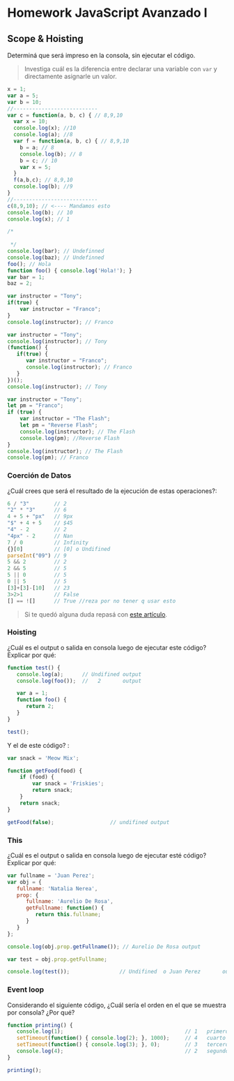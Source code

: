 
# Homework JavaScript Avanzado I

## Scope & Hoisting

Determiná que será impreso en la consola, sin ejecutar el código.

> Investiga cuál es la diferencia entre declarar una variable con `var` y directamente asignarle un valor.

```javascript 
x = 1;
var a = 5;
var b = 10;
//---------------------------
var c = function(a, b, c) { // 8,9,10
  var x = 10;
  console.log(x); //10
  console.log(a); //8
  var f = function(a, b, c) { // 8,9,10
    b = a; // 8
    console.log(b); // 8
    b = c; // 10
    var x = 5;
  }
  f(a,b,c); // 8,9,10
  console.log(b); //9
}
//---------------------------
c(8,9,10); // <---- Mandamos esto
console.log(b); // 10
console.log(x); // 1
```

```javascript
/* 
 
 */
console.log(bar); // Undefinned
console.log(baz); // Undefinned
foo(); // Hola
function foo() { console.log('Hola!'); }
var bar = 1;
baz = 2;
```

```javascript
var instructor = "Tony";
if(true) {
    var instructor = "Franco";
}
console.log(instructor); // Franco
```

```javascript
var instructor = "Tony";
console.log(instructor); // Tony
(function() {
   if(true) {
      var instructor = "Franco";
      console.log(instructor); // Franco
   }
})();
console.log(instructor); // Tony
```

```javascript
var instructor = "Tony";
let pm = "Franco";
if (true) {
    var instructor = "The Flash";
    let pm = "Reverse Flash";
    console.log(instructor); // The Flash
    console.log(pm); //Reverse Flash
}
console.log(instructor); // The Flash
console.log(pm); // Franco
```
### Coerción de Datos

¿Cuál crees que será el resultado de la ejecución de estas operaciones?:

```javascript
6 / "3"        // 2
"2" * "3"      // 6
4 + 5 + "px"   // 9px
"$" + 4 + 5    // $45
"4" - 2        // 2
"4px" - 2      // Nan
7 / 0          // Infinity
{}[0]          // [0] o Undifined
parseInt("09") // 9
5 && 2         // 2
2 && 5         // 5
5 || 0         // 5
0 || 5         // 5
[3]+[3]-[10]   // 23
3>2>1          // False
[] == ![]      // True //reza por no tener q usar esto
```

> Si te quedó alguna duda repasá con [este artículo](http://javascript.info/tutorial/object-conversion).


### Hoisting

¿Cuál es el output o salida en consola luego de ejecutar este código? Explicar por qué:

```javascript
function test() {
   console.log(a);      // Undifined output
   console.log(foo());  //   2       output 

   var a = 1;
   function foo() { 
      return 2;   
   }
}

test();
```

Y el de este código? :

```javascript
var snack = 'Meow Mix';

function getFood(food) {
    if (food) {     
        var snack = 'Friskies';
        return snack; 
    }
    return snack;
}

getFood(false);                  // undifined output
```


### This

¿Cuál es el output o salida en consola luego de ejecutar esté código? Explicar por qué:

```javascript
var fullname = 'Juan Perez';
var obj = {
   fullname: 'Natalia Nerea',
   prop: {
      fullname: 'Aurelio De Rosa', 
      getFullname: function() {
         return this.fullname;      
      }
   }
};

console.log(obj.prop.getFullname()); // Aurelio De Rosa output

var test = obj.prop.getFullname; 

console.log(test());                // Undifined  o Juan Perez       output
```

### Event loop

Considerando el siguiente código, ¿Cuál sería el orden en el que se muestra por consola? ¿Por qué?

```javascript
function printing() {
   console.log(1);                                       // 1   primero
   setTimeout(function() { console.log(2); }, 1000);     // 4   cuarto
   setTimeout(function() { console.log(3); }, 0);        // 3   tercero
   console.log(4);                                       // 2   segundo
}

printing();
```
